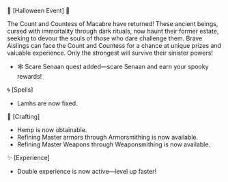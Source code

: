 🎃 [Halloween Event] 🎃

The Count and Countess of Macabre have returned! These ancient beings, cursed with immortality through dark rituals, now haunt their former estate, seeking to devour the souls of those who dare challenge them. Brave Aislings can face the Count and Countess for a chance at unique prizes and valuable experience. Only the strongest will survive their sinister powers!

- 🕸️ Scare Senaan quest added—scare Senaan and earn your spooky rewards!

🌀 [Spells]

- Lamhs are now fixed.

🔨 [Crafting]

- Hemp is now obtainable.
- Refining Master armors through Armorsmithing is now available.
- Refining Master Weapons through Weaponsmithing is now available.

✨ [Experience]

- Double experience is now active—level up faster!
